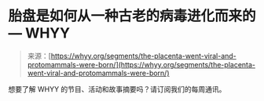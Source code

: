 <!--yml

category: 未分类

日期：2024-05-27 15:00:23

-->

# 胎盘是如何从一种古老的病毒进化而来的 — WHYY

> 来源：[https://whyy.org/segments/the-placenta-went-viral-and-protomammals-were-born/](https://whyy.org/segments/the-placenta-went-viral-and-protomammals-were-born/)

想要了解 WHYY 的节目、活动和故事摘要吗？请订阅我们的每周通讯。
